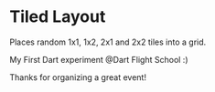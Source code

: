 # Tiled Layout

Places random 1x1, 1x2, 2x1 and 2x2 tiles into a grid.

My First Dart experiment @Dart Flight School :)

Thanks for organizing a great event!